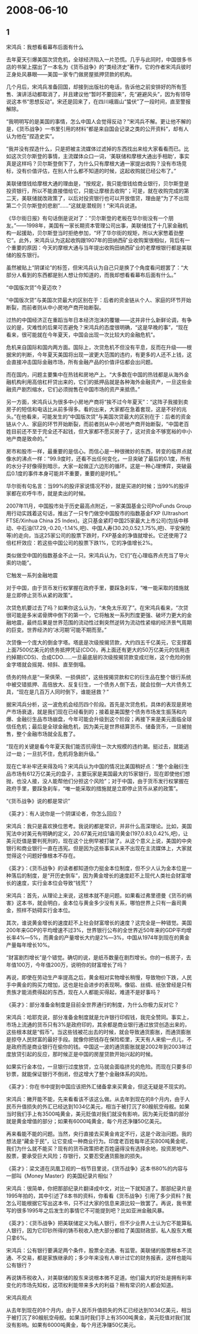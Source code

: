 # 2008-06-10

## 1

宋鸿兵：我想看看幕布后面有什么


去年夏天引爆美国次贷危机，全球经济陷入一片恐慌。几乎与此同时，中国很多书店的书架上摆出了一本名为《货币战争》的“类经济史”著作，它的作者宋鸿兵彼时正身处风暴眼――美国一家专门做房屋抵押贷款的机构。

几个月后，宋鸿兵准备回国，却接到出版社的电话，告诉他之前安排好的所有签售、演讲活动都取消了，并且建议他“暂时不要回来”，先“避避风头”，因为有领导说这本书“思想反动”。宋还是回来了，在四川峨眉山“蛰伏”了一段时间，直至警报解除。

“我明明写的是美国的事情，怎么中国人会觉得反动？”宋鸿兵不解。更让他不解的是，《货币战争》一书里引用的材料“都是来自国会记录之类的公开资料”，却有人认为他在“捏造史实”。

“我并没有捏造什么，只是把被主流媒体过滤掉的东西找出来给大家看看而已。比如这次贝尔斯登的事情，主流媒体众口一词，‘美联储和摩根大通出手相助’，事实真是这样吗？贝尔斯登倒下了，为什么只有摩根大通一家提出收购？没有市场竞标，没有价值评估，在别人什么都不知道的时候，这起收购就已经公布了。”

美联储借钱给摩根大通的理由是，“按规定，我只能借钱给商业银行，贝尔斯登是投资银行，所以不能直接借给它，只能让摩根去收购”；可是，就在收购完成的第二天，美联储就改政策了，以后对投资银行也可以开放借贷，理由是“为了不出现第二个贝尔斯登的悲剧”……“这就是潜规则！”宋鸿兵说道。

《华尔街日报》有句话倒是说对了：“贝尔斯登的老板在华尔街没有一个朋友。”――1998年，美国有一家长期资本管理公司出事，美联储找了十几家金融机构一起援助，贝尔斯登当时拒绝参加，“坏了华尔街的规矩，所以大家憋着劲整它”。此外，宋鸿兵认为这起收购跟1907年的田纳西矿业收购案很相似，背后有一个重要的原因：今天的摩根大通与当年提出收购田纳西矿业的老摩根银行都是美联储的股东银行。

虽然被贴上“阴谋论”的标签，但宋鸿兵认为自己只是换了个角度看问题罢了：“大部分人看到的东西都是别人想让你知道的，而我却想看看幕布后面有什么。”

“中国版次贷”今夏迈坎？

“中国版次贷”与美国次贷最大的区别在于：后者的资金链从个人、家庭的环节开始断裂，而前者则从中小房地产商开始断裂。

过热的中国经济正在重蹈当年日本经济泡沫的覆辙――这并非什么新鲜论调，有争议的是，灾难性的后果可否避免？宋鸿兵的态度很明确，“这是早晚的事”，“现在看来，很可能就在今年夏天，中国会出现一次比较大的金融危机”。

危机来自国际和国内两方面。国际上，次贷危机不但没有平息，反而在升级――根据宋的判断，今年夏天美国将出现一波更大范围的违约，有更多的人还不上钱，这会直接冲击国际金融市场，所有金融产品的价值评估都会出问题。

而在国内，问题主要集中在热钱和房地产上。“大多数在中国的热钱都是从海外金融机构利用高倍杠杆贷出来的，它们的抵押品就是各种海外金融资产，一旦这些金融资产剧烈缩水，它们必须抛售在中国市场的资产来抵债。”

另一方面，宋鸿兵认为很多中小房地产商将“挨不过今年夏天”：“这阵子我接到卖房子的短信和电话比从前多得多。看的出来，大家都在急着套现，这是不好的兆头。”在他看来，可能发生的“中国版次贷”与美国次贷最大的区别在于：后者的资金链从个人、家庭的环节开始断裂，而前者则从中小房地产商开始断裂，“中国老百姓目前还不至于完全还不起钱，但大家都不愿买房子了，这对资金不够宽裕的中小地产商是致命的。”

房市和股市一样，最重要的是信心。而信心是一种很微妙的东西，转变的临界点就像水的沸点一样：“99.9度时，还看不出任何变化，一旦突破了最后的0.1度，所有的水分子好像得到暗示，大家一起做正六边形的循环。这是一种心理博弈，突破最后0.1度的事件本身可能并不重要，重要的是时机。”

华尔街有句名言：当99%的股评家说情况不妙，就是买进的时候；当99%的股评家都在欢呼牛市，就是卖出的时候。

2007年11月，中国股市处于历史最高点附近，一家美国基金公司ProFunds Group用行动实践着这句话，推出了一只专门做空中国股市的指数基金FXP (Ultrashort FTSE/Xinhua China 25 Index)。这只基金紧盯中国25家最大上市公司(包括中移动、中石油(17.29,-0.20,-1.14%,吧)、中国人寿(30.20,0.52,1.75%,吧)、平安保险等)的走向，当这25家公司的股票下跌时，FXP基金的净值就增长。它还使用了2倍杠杆效应：若这些中国公司的股票下跌1%，它的净值增长2%。

类似做空中国的指数基金不止一只。宋鸿兵认为，它们“在心理临界点充当了导火索的功能”。

它触发一系列金融地震

对于中国，由于货币发行权掌握在政府手里，要踩急刹车，“唯一能采取的措施就是立即停止货币从紧的政策”。

次贷危机要过去了吗？如果你这么认为，“未免太乐观了”。在宋鸿兵看来，“次贷很可能是多米诺骨牌中倒下的第一个，它将触发一系列烈度更强、破坏力更大的金融地震，最终后果是世界范围的流动性过剩突然逆转为流动性紧缩的经济景气周期的巨变。世界经济的‘冰河期’可能不期而至。”

次贷像一个庞大的倒金字塔。塔底是次级按揭贷款，大约四五千亿美元，它支撑着上面7500亿美元的债务抵押凭证(CDO)，再上面还有更大的50万亿美元的信用违约掉期(CDS)、合成CDO……一旦最底层的次级按揭贷款变成烂账，这个危险的倒金字塔就会摇晃、倾斜、直至倒塌。

债务的特点是“一荣俱荣、一损俱损”，这些按揭贷款和它的衍生品在整个银行系统中被交错抵押、高倍放大、反复衍生，一个债务人倒下去，就会拉倒一大片债务工具，“现在是几百万人同时倒下，谁能拯救？”

据宋鸿兵分析，这一波危机会经历四个阶段。首先是次贷危机，具体的表现是房地产市场衰退，就是我们现在已经看到的；接着是美国整个债务市场发生振荡和内爆、金融衍生品市场崩盘，今年可能会升级到这个阶段；再接下来是美元面临全球信任危机；最后是全球金融危机，因为美元是世界结算货币、储备货币，一旦被抛售，整个金融市场就全乱套了。

“现在的关键是看今年夏天我们能否抗得住一次大规模的违约潮。挺过去，就能逃过一劫；一旦抗不住，危机将急剧升级。”

现在亡羊补牢还来得及吗？宋鸿兵认为中国的情况比美国稍好点：“整个金融衍生品市场有612万亿美元的盘子，主要玩家是美国最大的15家银行，现在即使他们想抛，也没人接，没人能帮他们分担这个风险”；对于中国，由于货币发行权掌握在政府手里，要踩急刹车，“唯一能采取的措施就是立即停止货币从紧的政策”。

“《货币战争》说的都是常识”

《英才》：有人说你是一个阴谋论者，你怎么回应？

宋鸿兵：我只是喜欢换位思考。我说的都是常识，并非什么高深理论。比如，美国宪法中对美元有明确的定义，20.67美元对应1盎司黄金(197,0.83,0.42%,吧)，让美元贬值是要判死刑的，现在这个比例早被打破了。从这个意义上说，美国的中央银行和商业银行一直在违宪。但是因为这些事实从来不出现在主流媒体上，大家就觉得这个问题好像根本不存在。

《英才》：《货币战争》的读者都知道你力挺金本位制度，但不少人认为金本位是一种落后的制度，是“开历史倒车”，因为黄金增长的速度赶不上现代人类社会财富增长的速度，实行金本位会导致“钱荒”？

宋鸿兵：首先，从理论上来说，这根本就不是问题。如果看过弗里德曼《货币的祸害》这本书，就会明白，金本位与黄金多少没有关系，哪怕世界上只有一盎司黄金，照样不妨碍实行金本位。

其次，谁说黄金增长的速度赶不上社会财富增长的速度？这完全是一种错觉。美国200年来GDP的平均增速不过3%，世界银行公布的全世界近50年来的GDP平均增长率4%―5%，而黄金的产量增长大约是2%―3%，中国从1974年到现在的黄金产量每年增长10%。

“财富剧烈增长”是个错觉。确切的说，是纸币数量在剧烈增长。你的一栋房子，去年值100万，今年值200万，说明你的财富增长了吗？

再说，即使在劳动生产率提高之后，黄金相对实物增长稍慢，导致物价下跌，人民手中黄金的购买力增加，这也是社会进步的表现啊。像铝、丝绸、纸张曾经是只有贵族才能消费得起的东西，现在人人都能买得起，难道不是好事吗？

《英才》：部分准备金制度是目前全世界通行的制度，为什么你极力反对它？

宋鸿兵：哈耶克说，部分准备金制度就是允许银行印假钱，我完全赞同。事实上，市场上流通的货币只有3%是政府印的，其余都是商业银行通过放贷创造出来的，这些根本就是“假币”。当这些钱被花出去的时候，就会导致通货膨胀，而通货膨胀是掠夺人民财富的最好手段。就像你把钱存在保险柜里，天天有人来偷一点儿，不是政府而是商业银行在偷你的钱。中国这一波的通货膨胀就是2002年到2003年过度放贷引起的反应，那时候正是中国的房屋贷款开始兴起的时候。

如果实行金本位，一旦银行过度放贷，立马就会面临挤兑的危险。而现在只要多印钞票，就能保证银行不倒闭，但这增大了整个金融体系的风险。


《英才》：你在书中提到中国应该把外汇储备拿来买黄金，但这无疑是不现实的。

宋鸿兵：撇开能不能，先来看看该不该这么做。从去年到现在的8个月内，由于人民币升值损失的外汇已经达到1034亿美元，相当于被打沉了80艘航空母舰。如果当时我们手上有3500吨黄金，美元贬值对我们就没有影响，因为美元贬值的部分就是黄金增值的部分；如果有6000吨黄金，每个月还净赚50亿美元。

再来看能不能的问题。当然，央行直接去买黄金肯定不行，这是个政治问题。我的想法是“藏金于民”，让它变成一种商业行为。印度老百姓每年还买800吨黄金呢，我们为什么就不能买？现有的货币政策把老百姓逼得没有选择余地，投资房地产、股票，要承受巨大风险；存银行，又要忍受通货膨胀的损失。

《英才》：梁文道在凤凰卫视的一档节目里说，《货币战争》这本书80%的内容与一部叫《Money Master》的美国纪录片相似？

宋鸿兵：很简单，你把那部纪录片翻译成中文，对比一下就知道了。那部纪录片是1995年拍的，其中引述了8本书的资料，你看看《货币战争》引用了多少资料？我怎么可能根据它写出这本书，只不过大家的信息来源比较一致罢了。再说，我书里写的很多1995年之后发生的事情它不可能提到吧？比如亚洲金融风暴。

《英才》：《货币战争》把美联储定义为私人银行，但不少业界人士认为它不能算私人银行，因为它印钞所得的铸币税收入绝大部分都给了美国财政部，私人股东大概只拿6%。

宋鸿兵：公有银行要满足两个条件，股票全流通、有监管。美联储的股票根本不流通、不交易，都是家族继承的；多少年来没有人审计过它的财务报表，这样也能叫公有银行？

再说铸币税收入，对美联储的股东来说根本微不足道。他们最大的好处是拥有利率变化的市场先知权，这项权利能带来多大的利益？稍有常识的人都会知道。

宋鸿兵观点

从去年到现在的8个月内，由于人民币升值损失的外汇已经达到1034亿美元，相当于被打沉了80艘航空母舰。如果当时我们手上有3500吨黄金，美元贬值对我们就没有影响。如果有6000吨黄金，每个月还净赚50亿美元。



